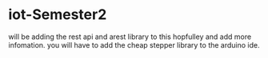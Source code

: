 # iot-Semester2
will be adding the rest api and arest library to this hopfulley and add more infomation.
you will have to add the cheap stepper library to the arduino ide.
